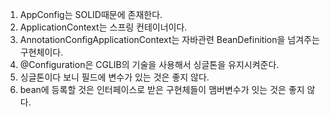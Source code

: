 1. AppConfig는 SOLID때문에 존재한다.
2. ApplicationContext는 스프링 컨테이너이다.
3. AnnotationConfigApplicationContext는 자바관련 BeanDefinition을 넘겨주는 구현체이다.
4. @Configuration은 CGLIB의 기술을 사용해서 싱글톤을 유지시켜준다.
5. 싱글톤이다 보니 필드에 변수가 있는 것은 좋지 않다.
6. bean에 등록할 것은 인터페이스로 받은 구현체들이 맴버변수가 잇는 것은 좋지 않다. 
